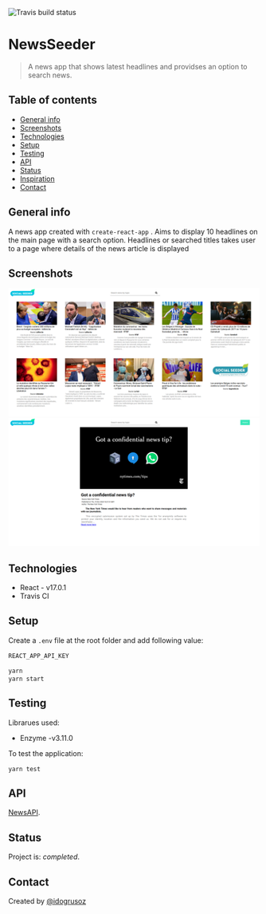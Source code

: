 ![Travis build status](https://travis-ci.com/idogrusoz/social-seeder-assignment.svg?token=Ygmi8pFnudrDvxjusNcz&branch=main)

# NewsSeeder

> A news app that shows latest headlines and providses an option to search news.

## Table of contents

-   [General info](#general-info)
-   [Screenshots](#screenshots)
-   [Technologies](#technologies)
-   [Setup](#setup)
-   [Testing](#testing)
-   [API](#api)
-   [Status](#status)
-   [Inspiration](#inspiration)
-   [Contact](#contact)

## General info

A news app created with `create-react-app` . Aims to display 10 headlines on the main page with a search option. Headlines or searched titles takes user to a page where details of the news article is displayed

## Screenshots

![Example screenshot](./public/ScreenShot4.png)
![Example screenshot](./public/ScreenShot1.png)

## Technologies

-   React - v17.0.1
-   Travis CI

## Setup

Create a `.env` file at the root folder and add following value:

```
REACT_APP_API_KEY
```

```
yarn
yarn start
```

## Testing

Librarues used:

-   Enzyme -v3.11.0

To test the application:

```
yarn test
```

## API

[NewsAPI](https://newsapi.org/).

## Status

Project is: _completed_.

## Contact

Created by [@idogrusoz](https://twitter.com/ibrahimdogrusoz?lang=en)
